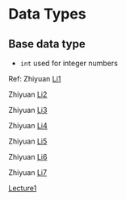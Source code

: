 # Data Types

## Base data type
- `int` used for integer numbers

  
Ref:
Zhiyuan [Li1](./datatypes/lecture/dataTypesWordEndians_Li.pdf)

Zhiyuan [Li2](dataTypesWordEndians_Li.pdf)

Zhiyuan [Li3](https://github.com/sean8purdue/ProgrammingInCgitbook/blob/master/datatypes/lecture/dataTypesWordEndians_Li.pdf)

Zhiyuan [Li4](datatypes/lecture/dataTypesWordEndians_Li.pdf)

Zhiyuan [Li5](file-io/lectures/fileIO_ZhiyuanLi.pdf)

Zhiyuan [Li6](lecture/dataTypesWordEndians_Li.pdf)

Zhiyuan [Li7](./lecture/dataTypesWordEndians_Li.pdf)


[Lecture1](https://github.com/sean8purdue/ProgrammingInCgitbook/blob/master/file-io/lectures/fileIO_ZhiyuanLi.pdf)


